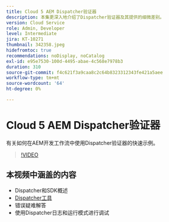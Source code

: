 ```yaml
---
title: Cloud 5 AEM Dispatcher验证器
description: 本集更深入地介绍了Dispatcher验证器及其提供的细微差别。
version: Cloud Service
role: Admin, Developer
level: Intermediate
jira: KT-10271
thumbnail: 342358.jpeg
hidefromtoc: true
recommendations: noDisplay, noCatalog
exl-id: e95e7530-100d-4495-abae-4c568e7978b3
duration: 310
source-git-commit: f4c621f3a9caa8c2c64b8323312343fe421a5aee
workflow-type: tm+mt
source-wordcount: '64'
ht-degree: 0%

---
```


# Cloud 5 AEM Dispatcher验证器

有关如何在AEM开发工作流中使用Dispatcher验证器的快速示例。

>[!VIDEO](https://video.tv.adobe.com/v/342358?quality=12&learn=on)

## 本视频中涵盖的内容

+ Dispatcher和SDK概述
+ [Dispatcher工具](https://experienceleague.adobe.com/docs/experience-manager-cloud-service/content/implementing/content-delivery/validation-debug.html)
+ 错误疑难解答
+ 使用Dispatcher日志和运行模式进行调试
